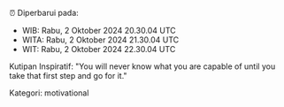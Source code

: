 ⏰ Diperbarui pada:
- WIB: Rabu, 2 Oktober 2024 20.30.04 UTC
- WITA: Rabu, 2 Oktober 2024 21.30.04 UTC
- WIT: Rabu, 2 Oktober 2024 22.30.04 UTC

Kutipan Inspiratif:
"You will never know what you are capable of until you take that first step and go for it."


Kategori: motivational

